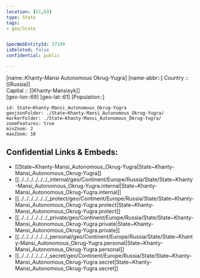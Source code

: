 ```yaml
---
location: [61,69] 
type: State
tags:
- geo/State


SpocWebEntityId: 37199
isDeleted: false
confidential: public

---
```

[name::Khanty-Mansi Autonomous Okrug-Yugra] 
[name-abbr::] 
Country :: [[Russia]]  
Capital :: [[Khanty-Mansisyk]]  
[geo-lon::69] 
[geo-lat::61] 
[Population::] 



```leaflet
id: State~Khanty-Mansi_Autonomous_Okrug-Yugra
geojsonFolder: ./State~Khanty-Mansi_Autonomous_Okrug-Yugra/
markerFolder: ./State~Khanty-Mansi_Autonomous_Okrug-Yugra/
zoomFeatures: true 
minZoom: 2 
maxZoom: 18
```


## Confidential Links & Embeds: 
- [[State~Khanty-Mansi_Autonomous_Okrug-Yugra|State~Khanty-Mansi_Autonomous_Okrug-Yugra]]  
- [[../../../../../../_internal/geo/Continent/Europe/Russia/State/State~Khanty-Mansi_Autonomous_Okrug-Yugra.internal|State~Khanty-Mansi_Autonomous_Okrug-Yugra.internal]] 
- [[../../../../../../_protect/geo/Continent/Europe/Russia/State/State~Khanty-Mansi_Autonomous_Okrug-Yugra.protect|State~Khanty-Mansi_Autonomous_Okrug-Yugra.protect]] 
- [[../../../../../../_private/geo/Continent/Europe/Russia/State/State~Khanty-Mansi_Autonomous_Okrug-Yugra.private|State~Khanty-Mansi_Autonomous_Okrug-Yugra.private]] 
- [[../../../../../../_personal/geo/Continent/Europe/Russia/State/State~Khanty-Mansi_Autonomous_Okrug-Yugra.personal|State~Khanty-Mansi_Autonomous_Okrug-Yugra.personal]] 
- [[../../../../../../_secret/geo/Continent/Europe/Russia/State/State~Khanty-Mansi_Autonomous_Okrug-Yugra.secret|State~Khanty-Mansi_Autonomous_Okrug-Yugra.secret]] 
